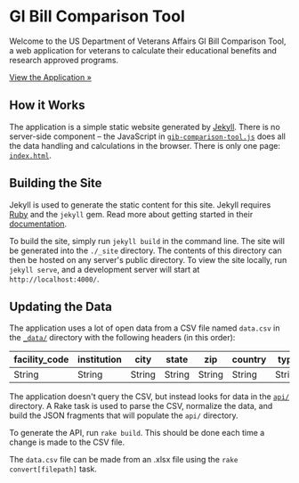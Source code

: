 # GI Bill Comparison Tool

Welcome to the US Department of Veterans Affairs GI Bill Comparison Tool, a web application for veterans to calculate their educational benefits and research approved programs.

[View the Application &raquo;](http://department-of-veterans-affairs.github.io/gi-bill-comparison-tool/)

## How it Works

The application is a simple static website generated by [Jekyll](http://jekyllrb.com). There is no server-side component – the JavaScript in [`gib-comparison-tool.js`](/js/gib-comparison-tool.js) does all the data handling and calculations in the browser. There is only one page: [`index.html`](index.html).

## Building the Site

Jekyll is used to generate the static content for this site. Jekyll requires [Ruby](https://www.ruby-lang.org/) and the `jekyll` gem. Read more about getting started in their [documentation](http://jekyllrb.com/docs/installation/).

To build the site, simply run `jekyll build` in the command line. The site will be generated into the `./_site` directory. The contents of this directory can then be hosted on any server's public directory. To view the site locally, run `jekyll serve`, and a development server will start at `http://localhost:4000/`.

## Updating the Data

The application uses a lot of open data from a CSV file named `data.csv` in the [`_data/`](/_data) directory with the following headers (in this order):

| facility_code | institution | city   | state  | zip    | country | type   | cross   | ope    | bah     | poe     | yr      | gibill  | student_veteran | student_veteran_link | vetsuccess_name | vetsuccess_email | eight_keys | correspondence | flight  | grad_rate | grad_rate_rank | default_rate | avg_stu_loan_debt | avg_stu_loan_debt_rank | indicator_group | salary  | calendar | tuition_in_state | tuition_out_of_state | online_all | p911_tuition_fees | p911_recipients | p911_yellow_ribbon | p911_yr_recipients | accredited | accreditation_type | accreditation_status | complaints_facility_code | complaints_main_campus_roll_up | complaints_financial | complaints_quality | complaints_refund | complaints_marketing | complaints_accreditation | complaints_degree_requirements | complaints_student_loans | complaints_grades | complaints_credit_transfer | complaints_jobs | complaints_transcript | complaints_other |
| ------------- | ----------- | ------ | ------ | ------ | ------- | ------ | ------- | ------ | ------- | ------- | ------- | ------- | --------------- | -------------------- | --------------- | ---------------- | ---------- | -------------- | ------- | --------- | -------------- | ------------ | ----------------- | ---------------------- | --------------- | ------- | -------- | ---------------- | -------------------- | ---------- | ----------------- | --------------- | ------------------ | ------------------ | ---------- | ------------------ | -------------------- | ------------------------ | ------------------------------ | -------------------- | ------------------ | ----------------- | -------------------- | ------------------------ | ------------------------------ | ------------------------ | ----------------- | -------------------------- | --------------- | --------------------- | ---------------- |
| String        | String      | String | String | String | String  | String | Integer | String | Integer | Boolean | Boolean | Integer | Boolean         | String               | String          | String           | Boolean    | Boolean        | Boolean | Float     | Integer        | Float        | Integer           | Integer                | Integer         | Integer | String   | Integer          | Integer              | Boolean    | Float             | Integer         | Float              | Integer            | Boolean    | String             | String               | Integer                  | Integer                        | Integer              | Integer            | Integer           | Integer              | Integer                  | Integer                        | Integer                  | Integer           | Integer                    | Integer         | Integer               | Integer          |

The application doesn't query the CSV, but instead looks for data in the [`api/`](/api) directory. A Rake task is used to parse the CSV, normalize the data, and build the JSON fragments that will populate the `api/` directory.

To generate the API, run `rake build`. This should be done each time a change is made to the CSV file.

The `data.csv` file can be made from an .xlsx file using the `rake convert[filepath]` task.
